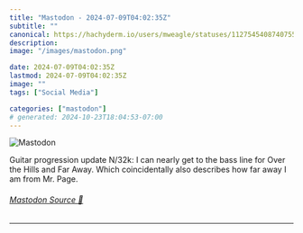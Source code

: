 ```yaml
---
title: "Mastodon - 2024-07-09T04:02:35Z"
subtitle: ""
canonical: https://hachyderm.io/users/mweagle/statuses/112754540874075546
description:
image: "/images/mastodon.png"

date: 2024-07-09T04:02:35Z
lastmod: 2024-07-09T04:02:35Z
image: ""
tags: ["Social Media"]

categories: ["mastodon"]
# generated: 2024-10-23T18:04:53-07:00
---
```

![Mastodon](/images/mastodon.png)

<p>Guitar progression update N/32k: I can nearly get to the bass line for Over the Hills and Far Away. Which coincidentally also describes how far away I am from Mr. Page.</p>


###### [Mastodon Source 🐘](https://hachyderm.io/@mweagle/112754540874075546)

___
